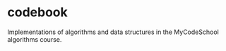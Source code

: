 # codebook
Implementations of algorithms and data structures in the MyCodeSchool algorithms course.
